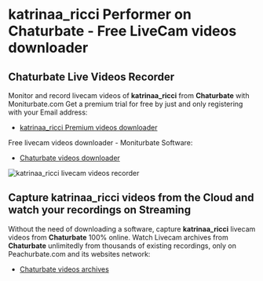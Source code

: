 # katrinaa_ricci Performer on Chaturbate - Free LiveCam videos downloader

## Chaturbate Live Videos Recorder

Monitor and record livecam videos of **katrinaa_ricci** from **Chaturbate** with Moniturbate.com
Get a premium trial for free by just and only registering with your Email address:
* [katrinaa_ricci Premium videos downloader](https://moniturbate.com/request-demo-licence-key.html)

Free livecam videos downloader - Moniturbate Software:
* [Chaturbate videos downloader](https://moniturbate.com/moniturbate-download-software.html)

![katrinaa_ricci livecam videos recorder](https://peachurnet.com/templates/moniturbate-software.png)


## Capture katrinaa_ricci videos from the Cloud and watch your recordings on Streaming

Without the need of downloading a software, capture **katrinaa_ricci** livecam videos from **Chaturbate** 100% online.
Watch Livecam archives from **Chaturbate** unlimitedly from thousands of existing recordings, only on Peachurbate.com and its websites network:
* [Chaturbate videos archives](https://peachurnet.com/)